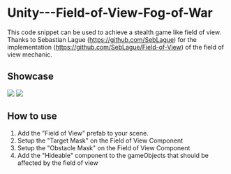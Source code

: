 # Unity---Field-of-View-Fog-of-War
This code snippet can be used to achieve a stealth game like field of view. Thanks to Sebastian Lague (https://github.com/SebLague) for the implementation (https://github.com/SebLague/Field-of-View) of the field of view mechanic.



## Showcase
![](https://i.imgur.com/7AqKA66.gif)
![](https://i.imgur.com/iFtXTW2.png)


## How to use
1. Add the "Field of View" prefab to your scene.
2. Setup the "Target Mask" on the Field of View Component
3. Setup the "Obstacle Mask" on the Field of View Component
4. Add the "Hideable" component to the gameObjects that should be affected by the field of view 
